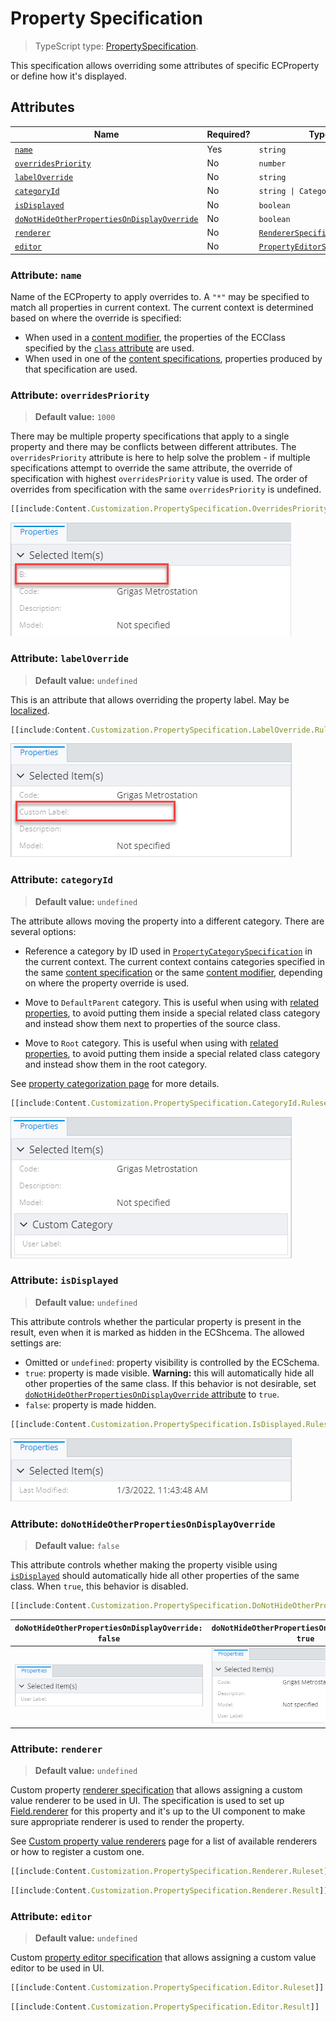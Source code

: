 # Property Specification

> TypeScript type: [PropertySpecification]($presentation-common).

This specification allows overriding some attributes of specific ECProperty or define how it's displayed.

## Attributes

| Name                                                                                                | Required? | Type                                                              | Default     |
| --------------------------------------------------------------------------------------------------- | --------- | ----------------------------------------------------------------- | ----------- |
| [`name`](#attribute-name)                                                                           | Yes       | `string`                                                          |             |
| [`overridesPriority`](#attribute-overridespriority)                                                 | No        | `number`                                                          | `1000`      |
| [`labelOverride`](#attribute-labeloverride)                                                         | No        | `string`                                                          | `undefined` |
| [`categoryId`](#attribute-categoryid)                                                               | No        | `string \| CategoryIdentifier`                                    | `undefined` |
| [`isDisplayed`](#attribute-isdisplayed)                                                             | No        | `boolean`                                                         | `undefined` |
| [`doNotHideOtherPropertiesOnDisplayOverride`](#attribute-donothideotherpropertiesondisplayoverride) | No        | `boolean`                                                         | `false`     |
| [`renderer`](#attribute-renderer)                                                                   | No        | [`RendererSpecification`](./RendererSpecification.md)             | `undefined` |
| [`editor`](#attribute-editor)                                                                       | No        | [`PropertyEditorSpecification`](./PropertyEditorSpecification.md) | `undefined` |

### Attribute: `name`

Name of the ECProperty to apply overrides to. A `"*"` may be specified to match all properties in current context. The current context is determined based on where the override is specified:

- When used in a [content modifier](./ContentModifier.md#attribute-propertyoverrides), the properties of the ECClass specified by the [`class` attribute](./ContentModifier.md#attribute-class) are used.
- When used in one of the [content specifications](./ContentRule.md#attribute-specifications), properties produced by that specification are used.

### Attribute: `overridesPriority`

> **Default value:** `1000`

There may be multiple property specifications that apply to a single property and there may be conflicts between different attributes. The `overridesPriority` attribute is here to help
solve the problem - if multiple specifications attempt to override the same attribute, the override of specification with highest `overridesPriority` value is used. The order of overrides
from specification with the same `overridesPriority` is undefined.

```ts
[[include:Content.Customization.PropertySpecification.OverridesPriority.Ruleset]]
```

![Example of using a "overrides priority" attribute](./media/propertyspecification-with-overridespriority-attribute.png)

### Attribute: `labelOverride`

> **Default value:** `undefined`

This is an attribute that allows overriding the property label. May be [localized](../Advanced/Localization.md).

```ts
[[include:Content.Customization.PropertySpecification.LabelOverride.Ruleset]]
```

![Example of using a "label override" attribute](./media/propertyspecification-with-labeloverride-attribute.png)

### Attribute: `categoryId`

> **Default value:** `undefined`

The attribute allows moving the property into a different category. There are several options:

- Reference a category by ID used in [`PropertyCategorySpecification`](./PropertyCategorySpecification.md) in the current context.
  The current context contains categories specified in the same [content specification](./index.md#specifications) or the same
  [content modifier](./ContentModifier.md), depending on where the property override is used.

- Move to `DefaultParent` category. This is useful when using with [related properties](./RelatedPropertiesSpecification.md), to
  avoid putting them inside a special related class category and instead show them next to properties of the source class.

- Move to `Root` category. This is useful when using with [related properties](./RelatedPropertiesSpecification.md), to
  avoid putting them inside a special related class category and instead show them in the root category.

See [property categorization page](./PropertyCategorization.md) for more details.

```ts
[[include:Content.Customization.PropertySpecification.CategoryId.Ruleset]]
```

![Example of using a "category id" attribute](./media/propertyspecification-with-categoryid-attribute.png)

### Attribute: `isDisplayed`

> **Default value:** `undefined`

This attribute controls whether the particular property is present in the result, even when it is marked as hidden in the ECShcema. The allowed settings are:

- Omitted or `undefined`: property visibility is controlled by the ECSchema.
- `true`: property is made visible. **Warning:** this will automatically hide all other properties of the same class. If this behavior is not desirable, set [`doNotHideOtherPropertiesOnDisplayOverride` attribute](#attribute-donothideotherpropertiesondisplayoverride) to `true`.
- `false`: property is made hidden.

```ts
[[include:Content.Customization.PropertySpecification.IsDisplayed.Ruleset]]
```

![Example of using a "is displayed" attribute](./media/propertyspecification-with-isdisplayed-attribute.png)

### Attribute: `doNotHideOtherPropertiesOnDisplayOverride`

> **Default value:** `false`

This attribute controls whether making the property visible using [`isDisplayed`](#attribute-isdisplayed) should automatically hide all other properties of the same class. When `true`, this behavior is disabled.

```ts
[[include:Content.Customization.PropertySpecification.DoNotHideOtherPropertiesOnDisplayOverride.Ruleset]]
```

| `doNotHideOtherPropertiesOnDisplayOverride: false`                                                                                                                                                | `doNotHideOtherPropertiesOnDisplayOverride: true`                                                                                                                                               |
| ------------------------------------------------------------------------------------------------------------------------------------------------------------------------------------------------- | ----------------------------------------------------------------------------------------------------------------------------------------------------------------------------------------------- |
| ![Example of using "do not hide other properties on display override" attribute set to "false"](./media/propertyspecification-with-donothideotherpropertiesondisplayoverride-attribute-false.png) | ![Example of using "do not hide other properties on display override" attribute set to "true"](./media/propertyspecification-with-donothideotherpropertiesondisplayoverride-attribute-true.png) |

### Attribute: `renderer`

> **Default value:** `undefined`

Custom property [renderer specification](./RendererSpecification.md) that allows assigning a custom value renderer to be used in UI. The
specification is used to set up [Field.renderer]($presentation-common) for this property and it's up to the UI component to make sure
appropriate renderer is used to render the property.

See [Custom property value renderers](../Customization/PropertyValueRenderers.md) page for a list of available renderers or how to register a custom one.

```ts
[[include:Content.Customization.PropertySpecification.Renderer.Ruleset]]
```

```ts
[[include:Content.Customization.PropertySpecification.Renderer.Result]]
```

### Attribute: `editor`

> **Default value:** `undefined`

Custom [property editor specification](./PropertyEditorSpecification) that allows assigning a custom value editor
to be used in UI.

```ts
[[include:Content.Customization.PropertySpecification.Editor.Ruleset]]
```

```ts
[[include:Content.Customization.PropertySpecification.Editor.Result]]
```
